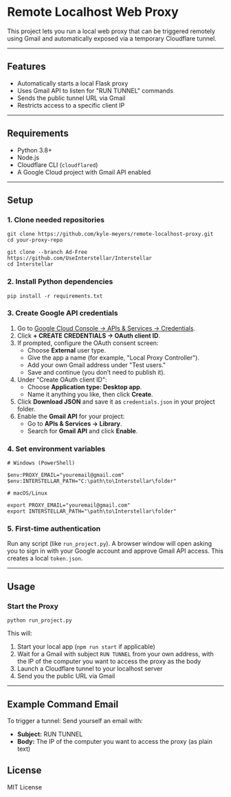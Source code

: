 # Remote Localhost Web Proxy

This project lets you run a local web proxy that can be triggered remotely using Gmail and automatically exposed via a temporary Cloudflare tunnel.

---

## Features
- Automatically starts a local Flask proxy
- Uses Gmail API to listen for "RUN TUNNEL" commands
- Sends the public tunnel URL via Gmail
- Restricts access to a specific client IP

---

## Requirements
- Python 3.8+
- Node.js
- Cloudflare CLI (`cloudflared`)
- A Google Cloud project with Gmail API enabled

---

## Setup

### 1. Clone needed repositories
```
git clone https://github.com/kyle-meyers/remote-localhost-proxy.git
cd your-proxy-repo
```

```
git clone --branch Ad-Free https://github.com/UseInterstellar/Interstellar
cd Interstellar
```

### 2. Install Python dependencies
```
pip install -r requirements.txt
```

### 3. Create Google API credentials

1. Go to [Google Cloud Console → APIs & Services → Credentials](https://console.cloud.google.com/apis/credentials).
2. Click **+ CREATE CREDENTIALS → OAuth client ID**.
3. If prompted, configure the OAuth consent screen:
   * Choose **External** user type.
   * Give the app a name (for example, "Local Proxy Controller").
   * Add your own Gmail address under "Test users."
   * Save and continue (you don’t need to publish it).
4. Under "Create OAuth client ID":
   * Choose **Application type: Desktop app**.
   * Name it anything you like, then click **Create**.
5. Click **Download JSON** and save it as `credentials.json` in your project folder.
6. Enable the **Gmail API** for your project:
   * Go to **APIs & Services → Library**.
   * Search for **Gmail API** and click **Enable**.


### 4. Set environment variables
```
# Windows (PowerShell)

$env:PROXY_EMAIL="youremail@gmail.com"
$env:INTERSTELLAR_PATH="C:\path\to\Interstellar\folder"

# macOS/Linux

export PROXY_EMAIL="youremail@gmail.com"
export INTERSTELLAR_PATH="\path\to\Interstellar\folder"
```

### 5. First-time authentication
Run any script (like `run_project.py`). A browser window will open asking you to sign in with your Google account and approve Gmail API access. This creates a local `token.json`.

---

## Usage

### Start the Proxy
```
python run_project.py
```

This will:
1. Start your local app (`npm run start` if applicable)
2. Wait for a Gmail with subject `RUN TUNNEL` from your own address, with the IP of the computer you want to access the proxy as the body
3. Launch a Cloudflare tunnel to your localhost server
4. Send you the public URL via Gmail

---

## Example Command Email

To trigger a tunnel:
Send yourself an email with:
- **Subject:** RUN TUNNEL
- **Body:** The IP of the computer you want to access the proxy (as plain text)
  
## License
MIT License
